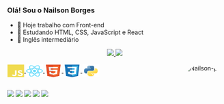 ### Olá! Sou o Nailson Borges


- 🔭 Hoje trabalho com Front-end
- 🌱 Estudando HTML, CSS, JavaScript e React
- 🎌 Inglês intermediário

<div align="center">
  <a href="https://github.com/NailsonBorgesDev">
  <img width="45%" src="https://github-readme-stats.vercel.app/api?username=nailsonborgesdev&show_icons=true&theme=dracula&include_all_commits=true&count_private=true"/>
  <img width="45%" src="https://github-readme-stats.vercel.app/api/top-langs/?username=nailsonborgesdev&layout=compact&langs_count=7&theme=dracula"/>
</div>

<div style="display: inline_block"><br>
  <img align="center" alt="Nailson-Js" height="30" width="40" src="https://raw.githubusercontent.com/devicons/devicon/master/icons/javascript/javascript-plain.svg">
  <img align="center" alt="Nailson-React" height="30" width="40" src="https://raw.githubusercontent.com/devicons/devicon/master/icons/react/react-original.svg">
  <img align="center" alt="Nailson-HTML" height="30" width="40" src="https://raw.githubusercontent.com/devicons/devicon/master/icons/html5/html5-original.svg">
  <img align="center" alt="Nailson-CSS" height="30" width="40" src="https://raw.githubusercontent.com/devicons/devicon/master/icons/css3/css3-original.svg">
  <img align="center" alt="Nailson-Python" height="30" width="40" src="https://raw.githubusercontent.com/devicons/devicon/master/icons/python/python-original.svg">
  <img align="right" alt="Nailson-pic" height="150" style="border-radius:50px;" src="https://scontent.ffor14-1.fna.fbcdn.net/v/t1.15752-9/306014077_624381229047905_4250335417248336096_n.png?_nc_cat=109&ccb=1-7&_nc_sid=ae9488&_nc_ohc=EdJVDuIHivgAX8EEGBq&_nc_ht=scontent.ffor14-1.fna&oh=03_AVKrmcI_gJcRjPg_8AJM7EIeGuRHrSfmFZp0bLt5eNgMJg&oe=6345CF33">
</div>

##

<div>

   <a href="https://instagram.com/n.borges1997" target="_blank"><img src="https://img.shields.io/badge/Instagram-E4405F?style=for-the-badge&logo=instagram&logoColor=white" target="_blank"></a>
 <a href="https://discord.gg/XYaZKvvy" target="_blank"><img src="https://img.shields.io/badge/Discord-7289DA?style=for-the-badge&logo=discord&logoColor=white" target="_blank"></a> 
  <a href = "mailto:nailsonborgesdev@gmail.com"><img src="https://img.shields.io/badge/-Gmail-%23333?style=for-the-badge&logo=gmail&logoColor=white" target="_blank"></a>
  <a href="https://www.linkedin.com/in/nailson-borges-5a4541250" target="_blank"><img src="https://img.shields.io/badge/-LinkedIn-%230077B5?style=for-the-badge&logo=linkedin&logoColor=white" target="_blank"></a> 
   <a href="https://www.behance.net/nailsonborges" target="_blank"><img src="https://img.shields.io/badge/-Behance-blue?style=for-the-badge&logo=behance&logoColor=white" target="_blank"></a> 
  
</div>
